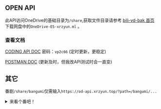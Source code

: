 ## OPEN API
此API访问OneDrive的基础目录为`/share`,获取文件目录请参考 [bili-vd-bak 首页](https://bili-vd-bak.xrzyun.top/#/?id=%e4%b8%8b%e8%bd%bd%e7%bd%91%e7%9b%98) 下载网盘中的`OneDrive-E5-xrzyun.ml` 。  

### 查看文档

[CODING API DOC](https://bili-vd-bak-xrzyun.doc.coding.io)  密码：`vp2c66`  (定时更新，更稳定)

[POSTMAN DOC](https://documenter.getpostman.com/view/16102049/TzY4gvbd)  (更新及时，但我改API测试时会一直变)  

## 其它

番剧`/share/bangumi`仅需输入`https://od-api.xrzyun.top/?path=/bangumi/...`  

<details>
<summary>来看个番吧！</summary>

[re0-2-14.flv](https://api.xrzyun.top/od/file?path=/bangumi/Re：从零开始的异世界生活/第二季/后半/14-STRAIGHT%20BET.flv&w=dplayer ':include :type=iframe width=100% height=400px')

</details>